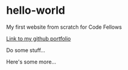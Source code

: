 # hello-world

My first website from scratch for Code Fellows

[Link to my github portfolio](https://www.github.com/kassiebradshaw)

Do some stuff...

Here's some more...
